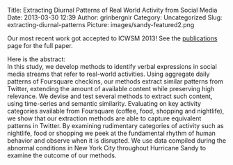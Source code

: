 Title: Extracting Diurnal Patterns of Real World Activity from Social Media
Date: 2013-03-30 12:39
Author: grinbergnir
Category: Uncategorized
Slug: extracting-diurnal-patterns
Picture: images/sandy-featured2.png

Our most recent work got accepted to ICWSM 2013! See the
[publications][] page for the full paper.

Here is the abstract:  
In this study, we develop methods to identify verbal expressions in
social media streams that refer to real-world activities. Using
aggregate daily patterns of Foursquare checkins, our methods extract
similar patterns from Twitter, extending the amount of available content
while preserving high relevance. We devise and test several methods to
extract such content, using time-series and semantic similarity.
Evaluating on key activity categories available from Foursquare (coffee,
food, shopping and nightlife), we show that our extraction methods are
able to capture equivalent patterns in Twitter. By examining rudimentary
categories of activity such as nightlife, food or shopping we peek at
the fundamental rhythm of human behavior and observe when it is
disrupted. We use data compiled during the abnormal conditions in New
York City throughout Hurricane Sandy to examine the outcome of our
methods.

  [publications]: /pages/publications.html
